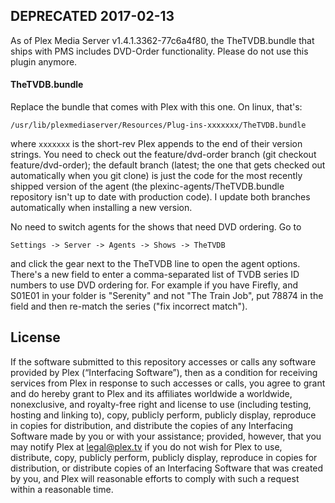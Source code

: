 ## DEPRECATED 2017-02-13

As of Plex Media Server v1.4.1.3362-77c6a4f80, the TheTVDB.bundle that ships with PMS includes DVD-Order functionality. Please do not use this plugin anymore.

#### TheTVDB.bundle

Replace the bundle that comes with Plex with this one. 
On linux, that's: 

`/usr/lib/plexmediaserver/Resources/Plug-ins-xxxxxxx/TheTVDB.bundle` 

where `xxxxxxx` is the short-rev Plex appends to the end of their version strings. You need to check out the feature/dvd-order branch (git checkout feature/dvd-order); the default branch (latest; the one that gets checked out automatically when you git clone) is just the code for the most recently shipped version of the agent (the plexinc-agents/TheTVDB.bundle repository isn't up to date with production code). I update both branches automatically when installing a new version.

No need to switch agents for the shows that need DVD ordering. Go to 

`Settings -> Server -> Agents -> Shows -> TheTVDB` 

and click the gear next to the TheTVDB line to open the agent options. There's a new field to enter a comma-separated list of TVDB series ID numbers to use DVD ordering for. For example if you have Firefly, and S01E01 in your folder is "Serenity" and not "The Train Job", put 78874 in the field and then re-match the series ("fix incorrect match").

License
-------

If the software submitted to this repository accesses or calls any software provided by Plex (“Interfacing Software”), then as a condition for receiving services from Plex in response to such accesses or calls, you agree to grant and do hereby grant to Plex and its affiliates worldwide a worldwide, nonexclusive, and royalty-free right and license to use (including testing, hosting and linking to), copy, publicly perform, publicly display, reproduce in copies for distribution, and distribute the copies of any Interfacing Software made by you or with your assistance; provided, however, that you may notify Plex at legal@plex.tv if you do not wish for Plex to use, distribute, copy, publicly perform, publicly display, reproduce in copies for distribution, or distribute copies of an Interfacing Software that was created by you, and Plex will reasonable efforts to comply with such a request within a reasonable time.
